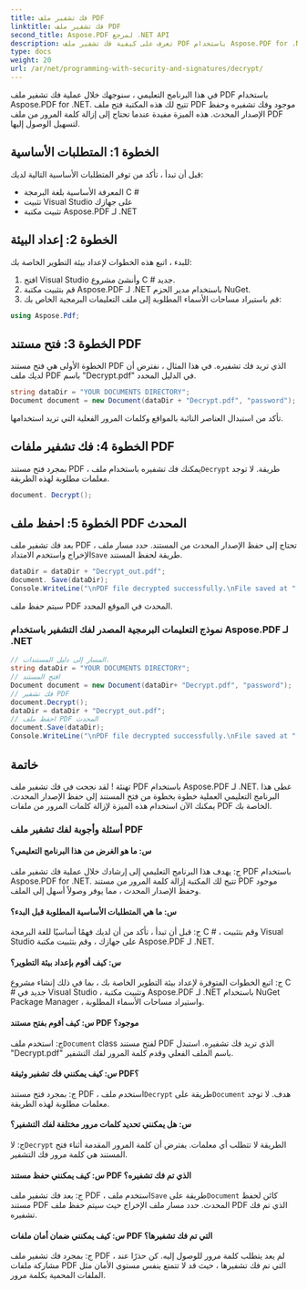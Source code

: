 ```yaml
---
title: فك تشفير ملف PDF
linktitle: فك تشفير ملف PDF
second_title: Aspose.PDF لمرجع .NET API
description: تعرف على كيفية فك تشفير ملف PDF باستخدام Aspose.PDF for .NET.
type: docs
weight: 20
url: /ar/net/programming-with-security-and-signatures/decrypt/
---
```

في هذا البرنامج التعليمي ، سنوجهك خلال عملية فك تشفير ملف PDF باستخدام Aspose.PDF for .NET. تتيح لك هذه المكتبة فتح ملف PDF موجود وفك تشفيره وحفظ الإصدار المحدث. هذه الميزة مفيدة عندما تحتاج إلى إزالة كلمة المرور من ملف PDF لتسهيل الوصول إليها.

## الخطوة 1: المتطلبات الأساسية

قبل أن تبدأ ، تأكد من توفر المتطلبات الأساسية التالية لديك:

- المعرفة الأساسية بلغة البرمجة C #
- تثبيت Visual Studio على جهازك
- تثبيت مكتبة Aspose.PDF لـ .NET

## الخطوة 2: إعداد البيئة

للبدء ، اتبع هذه الخطوات لإعداد بيئة التطوير الخاصة بك:

1. افتح Visual Studio وأنشئ مشروع C # جديد.
2. قم بتثبيت مكتبة Aspose.PDF لـ .NET باستخدام مدير الحزم NuGet.
3. قم باستيراد مساحات الأسماء المطلوبة إلى ملف التعليمات البرمجية الخاص بك:

```csharp
using Aspose.Pdf;
```

## الخطوة 3: فتح مستند PDF

الخطوة الأولى هي فتح مستند PDF الذي تريد فك تشفيره. في هذا المثال ، نفترض أن لديك ملف PDF باسم "Decrypt.pdf" في الدليل المحدد.

```csharp
string dataDir = "YOUR DOCUMENTS DIRECTORY";
Document document = new Document(dataDir + "Decrypt.pdf", "password");
```

تأكد من استبدال العناصر النائبة بالمواقع وكلمات المرور الفعلية التي تريد استخدامها.

## الخطوة 4: فك تشفير ملفات PDF

بمجرد فتح مستند PDF ، يمكنك فك تشفيره باستخدام ملف`Decrypt` طريقة. لا توجد معلمات مطلوبة لهذه الطريقة.

```csharp
document. Decrypt();
```

## الخطوة 5: احفظ ملف PDF المحدث

 بعد فك تشفير ملف PDF ، تحتاج إلى حفظ الإصدار المحدث من المستند. حدد مسار ملف الإخراج واستخدم الامتداد`Save` طريقة لحفظ المستند.

```csharp
dataDir = dataDir + "Decrypt_out.pdf";
document. Save(dataDir);
Console.WriteLine("\nPDF file decrypted successfully.\nFile saved at " + dataDir);
```

سيتم حفظ ملف PDF المحدث في الموقع المحدد.

### نموذج التعليمات البرمجية المصدر لفك التشفير باستخدام Aspose.PDF لـ .NET 

```csharp
// المسار إلى دليل المستندات.
string dataDir = "YOUR DOCUMENTS DIRECTORY";
// افتح المستند
Document document = new Document(dataDir+ "Decrypt.pdf", "password");
// فك تشفير PDF
document.Decrypt();
dataDir = dataDir + "Decrypt_out.pdf";
// احفظ ملف PDF المحدث
document.Save(dataDir);
Console.WriteLine("\nPDF file decrypted successfully.\nFile saved at " + dataDir);
```

## خاتمة

تهنئة ! لقد نجحت في فك تشفير ملف PDF باستخدام Aspose.PDF لـ .NET. غطى هذا البرنامج التعليمي العملية خطوة بخطوة من فتح المستند إلى حفظ الإصدار المحدث. يمكنك الآن استخدام هذه الميزة لإزالة كلمات المرور من ملفات PDF الخاصة بك.

### أسئلة وأجوبة لفك تشفير ملف PDF

#### س: ما هو الغرض من هذا البرنامج التعليمي؟

ج: يهدف هذا البرنامج التعليمي إلى إرشادك خلال عملية فك تشفير ملف PDF باستخدام Aspose.PDF for .NET. تتيح لك المكتبة إزالة كلمة المرور من مستند PDF موجود وحفظ الإصدار المحدث ، مما يوفر وصولاً أسهل إلى الملف.

#### س: ما هي المتطلبات الأساسية المطلوبة قبل البدء؟

ج: قبل أن تبدأ ، تأكد من أن لديك فهمًا أساسيًا للغة البرمجة C # ، وقم بتثبيت Visual Studio على جهازك ، وقم بتثبيت مكتبة Aspose.PDF لـ .NET.

#### س: كيف أقوم بإعداد بيئة التطوير؟

ج: اتبع الخطوات المتوفرة لإعداد بيئة التطوير الخاصة بك ، بما في ذلك إنشاء مشروع C # جديد في Visual Studio ، وتثبيت مكتبة Aspose.PDF لـ .NET باستخدام NuGet Package Manager ، واستيراد مساحات الأسماء المطلوبة.

#### س: كيف أقوم بفتح مستند PDF موجود؟

 ج: استخدم ملف`Document` class لفتح مستند PDF الذي تريد فك تشفيره. استبدل "Decrypt.pdf" باسم الملف الفعلي وقدم كلمة المرور لفك التشفير.

#### س: كيف يمكنني فك تشفير وثيقة PDF؟

 ج: بمجرد فتح مستند PDF ، استخدم ملف`Decrypt` طريقة على`Document` هدف. لا توجد معلمات مطلوبة لهذه الطريقة.

#### س: هل يمكنني تحديد كلمات مرور مختلفة لفك التشفير؟

 ج: لا`Decrypt` الطريقة لا تتطلب أي معلمات. يفترض أن كلمة المرور المقدمة أثناء فتح المستند هي كلمة مرور فك التشفير.

#### س: كيف يمكنني حفظ مستند PDF الذي تم فك تشفيره؟

 ج: بعد فك تشفير ملف PDF ، استخدم ملف`Save` طريقة على`Document` كائن لحفظ مستند PDF المحدث. حدد مسار ملف الإخراج حيث سيتم حفظ ملف PDF الذي تم فك تشفيره.

#### س: كيف يمكنني ضمان أمان ملفات PDF التي تم فك تشفيرها؟

ج: بمجرد فك تشفير ملف PDF ، لم يعد يتطلب كلمة مرور للوصول إليه. كن حذرًا عند مشاركة ملفات PDF التي تم فك تشفيرها ، حيث قد لا تتمتع بنفس مستوى الأمان مثل الملفات المحمية بكلمة مرور.